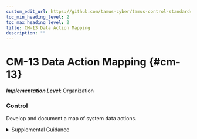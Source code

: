 ```yaml
---
custom_edit_url: https://github.com/tamus-cyber/tamus-control-standards/tree/main/content/tamus.edu/TAMUS_profile.yaml
toc_min_heading_level: 2
toc_max_heading_level: 2
title: CM-13 Data Action Mapping
description: ""
---
```


# CM-13 Data Action Mapping {#cm-13}

_**Implementation Level**_: Organization

### Control

Develop and document a map of system data actions.


<details><summary>Supplemental Guidance</summary>Data actions are system operations that process personally identifiable information. The processing of such information encompasses the full information life cycle, which includes collection, generation, transformation, use, disclosure, retention, and disposal. A map of system data actions includes discrete data actions, elements of personally identifiable information being processed in the data actions, system components involved in the data actions, and the owners or operators of the system components. Understanding what personally identifiable information is being processed (e.g., the sensitivity of the personally identifiable information), how personally identifiable information is being processed (e.g., if the data action is visible to the individual or is processed in another part of the system), and by whom (e.g., individuals may have different privacy perceptions based on the entity that is processing the personally identifiable information) provides a number of contextual factors that are important to assessing the degree of privacy risk created by the system. Data maps can be illustrated in different ways, and the level of detail may vary based on the mission and business needs of the organization. The data map may be an overlay of any system design artifact that the organization is using. The development of this map may necessitate coordination between the privacy and security programs regarding the covered data actions and the components that are identified as part of the system.</details>

